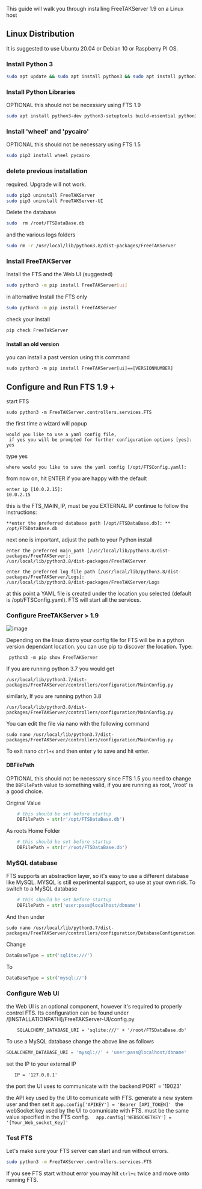 This guide will walk you through installing FreeTAKServer 1.9 on a Linux host

## Linux Distribution

It is suggested to use Ubuntu 20.04 or Debian 10 or Raspberry PI OS.

### Install Python 3

```bash
sudo apt update && sudo apt install python3 && sudo apt install python3-pip
```

### Install Python Libraries
OPTIONAL this should not be necessary using FTS 1.9
```bash
sudo apt install python3-dev python3-setuptools build-essential python3-gevent python3-lxml libcairo2-dev
```

### Install 'wheel' and 'pycairo'
OPTIONAL this should not be necessary using FTS 1.5
```bash
sudo pip3 install wheel pycairo
```
### delete previous installation
required. Upgrade will not work.
```bash
sudo pip3 uninstall FreeTAKServer
sudo pip3 uninstall FreeTAKServer-UI
```

Delete the database 
```bash
sudo  rm /root/FTSDataBase.db
```
and the various logs folders
```bash
sudo rm -r /usr/local/lib/python3.8/dist-packages/FreeTAKServer
```

### Install FreeTAKServer
Install the FTS  and the Web UI (suggested)
```bash
sudo python3 -m pip install FreeTAKServer[ui]
```

in alternative Install the FTS only
```bash
sudo python3 -m pip install FreeTAKServer
```

check your install
```bash
pip check FreeTakServer 
```

#### Install an old version
you can install a past version using this command
```
sudo python3 -m pip install FreeTAKServer[ui]==[VERSIONNUMBER]
```

## Configure and Run FTS 1.9 +

start FTS
```
sudo python3 -m FreeTAKServer.controllers.services.FTS 
```

the first time a wizard will popup

```
would you like to use a yaml config file, 
 if yes you will be prompted for further configuration options [yes]: yes
 ```
 
 type yes
 
``` 
where would you like to save the yaml config [/opt/FTSConfig.yaml]:
```

from now on, hit ENTER if you are happy with the default

````
enter ip [10.0.2.15]: 
10.0.2.15
````

this is the FTS_MAIN_IP, must be you EXTERNAL IP
continue to follow the instructions:

```
**enter the preferred database path [/opt/FTSDataBase.db]: **
/opt/FTSDataBase.db
```

next one is important, adjust the path to your Python install

```
enter the preferred main_path [/usr/local/lib/python3.8/dist-packages/FreeTAKServer]:
/usr/local/lib/python3.8/dist-packages/FreeTAKServer

enter the preferred log file path [/usr/local/lib/python3.8/dist-packages/FreeTAKServer/Logs]: 
/usr/local/lib/python3.8/dist-packages/FreeTAKServer/Logs
```

at this point a YAML file is created under the location you selected (default is /opt/FTSConfig.yaml). FTS will start all the services.

### Configure FreeTAKServer > 1.9
![image](https://user-images.githubusercontent.com/60719165/124500136-9aafa500-dd95-11eb-8aa8-67ffda7076f0.png)

Depending on the linux distro your config file for FTS will be in a python version dependant location.
you can use pip to discover the location. Type:
```
 python3 -m pip show FreeTAKServer
```

If you are running python 3.7 you would get
```
/usr/local/lib/python3.7/dist-packages/FreeTAKServer/controllers/configuration/MainConfig.py
```

similarly, If you are running python 3.8

```
/usr/local/lib/python3.8/dist-packages/FreeTAKServer/controllers/configuration/MainConfig.py
```

You can edit the file via nano with the following command

```
sudo nano /usr/local/lib/python3.7/dist-packages/FreeTAKServer/controllers/configuration/MainConfig.py
```

To exit nano `ctrl+x` and then enter `y` to save and hit enter.

#### DBFilePath
OPTIONAL this should not be necessary since FTS 1.5
you need to change the `DBFilePath` value to something valid, if you are running as root, '/root' is a good choice.

Original Value
```python
    # this should be set before startup
    DBFilePath = str(r'/opt/FTSDataBase.db')
```

As roots Home Folder

```python
    # this should be set before startup
    DBFilePath = str(r'/root/FTSDataBase.db')
```
###  MySQL database
FTS supports an abstraction layer, so it's easy to use a different database like MySQL. MYSQL is still experimental support, so use at your own risk.
To switch to a MySQL database
```python
    # this should be set before startup
    DBFilePath = str('user:pass@localhost/dbname')
```

And then under
```
sudo nano /usr/local/lib/python3.7/dist-packages/FreeTAKServer/controllers/configuration/DatabaseConfiguration.py
```

Change
```python
DataBaseType = str('sqlite:///')
```
To
```python
DataBaseType = str('mysql://')
```

### Configure Web UI
the Web UI is an optional component, however it's required to properly control FTS.
Its configuration can be found under /[INSTALLATIONPATH]/FreeTAKServer-UI/config.py
```
    SQLALCHEMY_DATABASE_URI = 'sqlite:///' + '/root/FTSDataBase.db'
```
To use a MySQL database change the above line as follows
```python
SQLALCHEMY_DATABASE_URI = 'mysql://' + 'user:pass@localhost/dbname'
```

set the IP to your external IP
```
   IP = '127.0.0.1'
```
the port the UI uses to communicate with the backend
    PORT = '19023'
 
the API key used by the UI to comunicate with FTS. generate a new system user and then set it
```app.config['APIKEY'] = 'Bearer [API_TOKEN]' ```
the webSocket  key used by the UI to comunicate with FTS. must be the same value specified in the FTS config. 
 ```   app.config['WEBSOCKETKEY'] = '[Your_Web_socket_Key]' ```

### Test FTS
Let's make sure your FTS server can start and run without errors.

```bash
sudo python3 -m FreeTAKServer.controllers.services.FTS
```

If you see FTS start without error you may hit `ctrl+c` twice and move onto running FTS.
